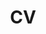 ---
layout: cv
permalink: /cv/
title: CV
nav: false
nav_order: 5
cv_pdf: Ayda_Sultan.pdf
# description: This is a description of the page. You can modify it in '_pages/cv.md'. You can also change or remove the top pdf download button.
# toc:
#   sidebar: left
---